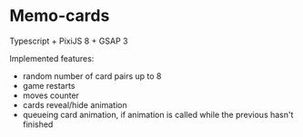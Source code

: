 # Memo-cards
Typescript + PixiJS 8 + GSAP 3

Implemented features:
 - random number of card pairs up to 8
 - game restarts
 - moves counter
 - cards reveal/hide animation
 - queueing card animation, if animation is called while the previous hasn't finished

